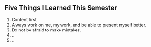 ## Five Things I Learned This Semester

1. Content first
2. Always work on me, my work, and be able to present myself better.
3. Do not be afraid to make mistakes.
4. …
5. …
